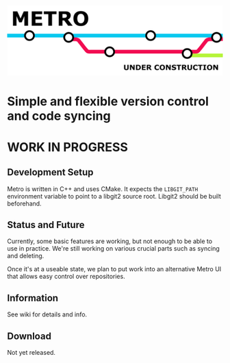 ![Banner](banner.png)
# Simple and flexible version control and code syncing
# WORK IN PROGRESS

## Development Setup
Metro is written in C++ and uses CMake. It expects the `LIBGIT_PATH` environment variable to point to
a libgit2 source root.  Libgit2 should be built beforehand. 

## Status and Future
Currently, some basic features are working, but not enough to be able to use in practice.
We're still working on various crucial parts such as syncing and deleting.

Once it's at a useable state, we plan to put work into an alternative Metro UI that allows easy control over repositories.

## Information
See wiki for details and info.

## Download
Not yet released.
